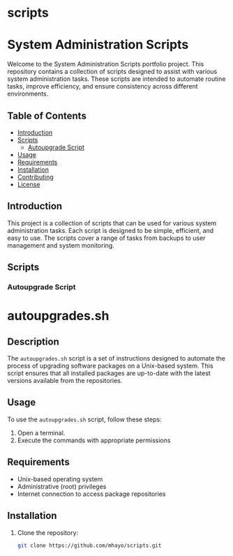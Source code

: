 # scripts
# System Administration Scripts

Welcome to the System Administration Scripts portfolio project. This repository contains a collection of scripts designed to assist with various system administration tasks. These scripts are intended to automate routine tasks, improve efficiency, and ensure consistency across different environments.

## Table of Contents

- [Introduction](#introduction)
- [Scripts](#scripts)
  - [Autoupgrade Script](#autoupradescript)
- [Usage](#usage)
- [Requirements](#requirements)
- [Installation](#installation)
- [Contributing](#contributing)
- [License](#license)

## Introduction

This project is a collection of scripts that can be used for various system administration tasks. Each script is designed to be simple, efficient, and easy to use. The scripts cover a range of tasks from backups to user management and system monitoring.

## Scripts

### Autoupgrade Script
# autoupgrades.sh

## Description
The `autoupgrades.sh` script is a set of instructions designed to automate the process of upgrading software packages on a Unix-based system. This script ensures that all installed packages are up-to-date with the latest versions available from the repositories. 
## Usage
To use the `autoupgrades.sh` script, follow these steps:
1. Open a terminal.
2. Execute the commands with appropriate permissions 

## Requirements

- Unix-based operating system
- Administrative (root) privileges
- Internet connection to access package repositories

## Installation

1. Clone the repository:
    ```sh
    git clone https://github.com/mhayo/scripts.git
    ```